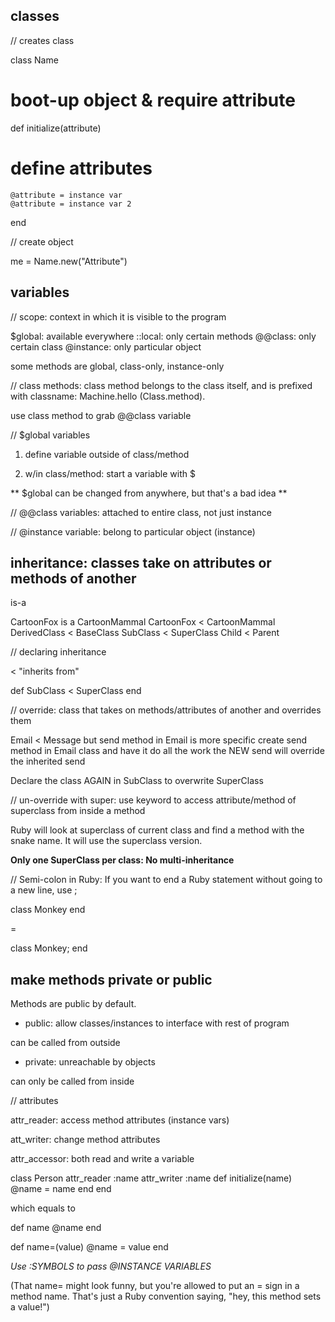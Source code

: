 ## classes

// creates class

class Name

  # boot-up object & require attribute
  
  def initialize(attribute) 
  
  # define attributes
  
    @attribute = instance var
    @attribute = instance var 2
end

// create object

me = Name.new("Attribute")

## variables 

// scope: context in which it is visible to the program

$global: available everywhere
::local: only certain methods
@@class: only certain class
@instance: only particular object

some methods are global, class-only, instance-only

// class methods: class method belongs to the class itself, and is prefixed with classname: Machine.hello (Class.method). 

use class method to grab @@class variable 

// $global variables

1. define variable outside of class/method

2. w/in class/method: start a variable with $

** $global can be changed from anywhere, but that's a bad idea **


// @@class variables: attached to entire class, not just instance

// @instance variable: belong to particular object (instance)

## inheritance: classes take on attributes or methods of another

is-a 

CartoonFox is a CartoonMammal
CartoonFox < CartoonMammal
DerivedClass < BaseClass
SubClass < SuperClass
Child < Parent

// declaring inheritance

< "inherits from"

def SubClass < SuperClass
end

// override: class that takes on methods/attributes of another and overrides them

Email < Message
  but send method in Email is more specific
  create send method in Email class and have it do all the work
  the NEW send will override the inherited send
  
Declare the class AGAIN in SubClass to overwrite SuperClass 

// un-override with super: use keyword to access attribute/method of superclass from inside a method

Ruby will look at superclass of current class and find a method with the snake name. It will use the superclass version.

**Only one SuperClass per class: No multi-inheritance**

// Semi-colon in Ruby: If you want to end a Ruby statement without going to a new line, use ;

class Monkey
end

=

class Monkey; end

## make methods private or public

Methods are public by default.

- public: allow classes/instances to interface with rest of program

can be called from outside

- private: unreachable by objects 

can only be called from inside 

// attributes

attr_reader: access method attributes (instance vars)

att_writer: change method attributes

attr_accessor: both read and write a variable

class Person
  attr_reader :name
  attr_writer :name
  def initialize(name)
    @name = name
  end
end

which equals to

def name
  @name
end

def name=(value)
  @name = value
end

*Use :SYMBOLS to pass @INSTANCE VARIABLES*

(That name= might look funny, but you're allowed to put an = sign in a method name. That's just a Ruby convention saying, "hey, this method sets a value!")
